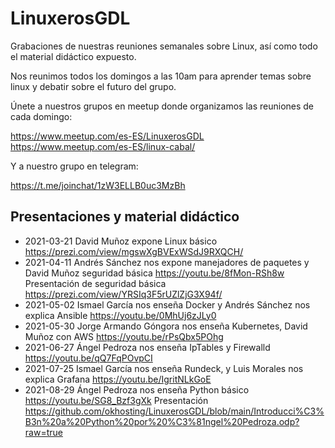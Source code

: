 # LinuxerosGDL
Grabaciones de nuestras reuniones semanales sobre Linux, así como todo el material didáctico expuesto.

Nos reunimos todos los domingos a las 10am para aprender temas sobre linux y debatir sobre el futuro del grupo.

Únete a nuestros grupos en meetup donde organizamos las reuniones de cada domingo:

https://www.meetup.com/es-ES/LinuxerosGDL
https://www.meetup.com/es-ES/linux-cabal/

Y a nuestro grupo en telegram:

https://t.me/joinchat/1zW3ELLB0uc3MzBh

## Presentaciones y material didáctico
* 2021-03-21 David Muñoz expone Linux básico https://prezi.com/view/mgswXgBVExWSdJ9RXQCH/
* 2021-04-11 Andrés Sánchez nos expone manejadores de paquetes y David Muñoz seguridad básica https://youtu.be/8fMon-RSh8w Presentación de seguridad básica  https://prezi.com/view/YRSIq3F5rUZlZjG3X94f/
* 2021-05-02 Ismael García nos enseña Docker y Andrés Sánchez nos explica Ansible https://youtu.be/0MhUj6zJLy0
* 2021-05-30 Jorge Armando Góngora nos enseña Kubernetes, David Muñoz con AWS https://youtu.be/rPsQbx5POhg
* 2021-06-27 Ángel Pedroza nos enseña IpTables y Firewalld https://youtu.be/qQ7FqPOvpCI
* 2021-07-25 Ismael García nos enseña Rundeck, y Luis Morales nos explica Grafana https://youtu.be/IgritNLkGoE
* 2021-08-29 Ángel Pedroza nos enseña Python básico https://youtu.be/SG8_Bzf3gXk Presentación https://github.com/okhosting/LinuxerosGDL/blob/main/Introducci%C3%B3n%20a%20Python%20por%20%C3%81ngel%20Pedroza.odp?raw=true
